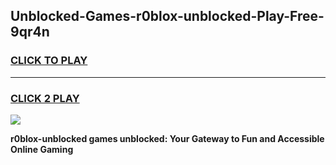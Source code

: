 
## Unblocked-Games-r0blox-unblocked-Play-Free-9qr4n
<h3>
<a href="https://premium76.site?title=r0blox-unblocked&ref=10A">CLICK TO PLAY</a></h3>
<hr>

<h3>
<a href="https://premium76.site?title=r0blox-unblocked&ref=10A">CLICK 2 PLAY</a>
  
</h3>

<a href="https://premium76.site?title=r0blox-unblocked&ref=10A"><img src="https://clearcache.store/games.png"></a>


**r0blox-unblocked games unblocked: Your Gateway to Fun and Accessible Online Gaming**

